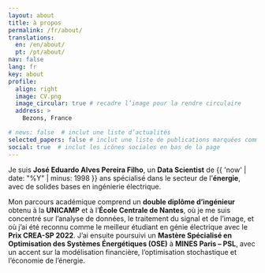 ```yaml
---
layout: about
title: à propos
permalink: /fr/about/
translations:
  en: /en/about/
  pt: /pt/about/
nav: false
lang: fr
key: about
profile:
  align: right
  image: CV.png
  image_circular: true # recadre l’image pour la rendre circulaire
  address: >
    Bezons, France

# news: false  # inclut une liste d’actualités
selected_papers: false # inclut une liste de publications marquées comme "selected={true}"
social: true  # inclut les icônes sociales en bas de la page
---
```


Je suis **José Eduardo Alves Pereira Filho**, un **Data Scientist** de {{ 'now' | date: "%Y" | minus: 1998 }} ans spécialisé dans le secteur de l’**énergie**, avec de solides bases en ingénierie électrique.  

Mon parcours académique comprend un **double diplôme d’ingénieur** obtenu à la **UNICAMP** et à l’**École Centrale de Nantes**, où je me suis concentré sur l’analyse de données, le traitement du signal et de l’image, et où j’ai été reconnu comme le meilleur étudiant en génie électrique avec le **Prix CREA-SP 2022**. J’ai ensuite poursuivi un **Mastère Spécialisé en Optimisation des Systèmes Énergétiques (OSE)** à **MINES Paris – PSL**, avec un accent sur la modélisation financière, l’optimisation stochastique et l’économie de l’énergie.


